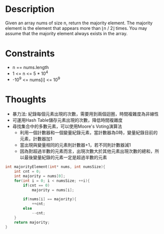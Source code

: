 # Description

Given an array nums of size n, return the majority element.
The majority element is the element that appears more than ⌊n / 2⌋ times. You may assume that the majority element always exists in the array.

# Constraints

- n == nums.length
- 1 <= n <= 5 * 10<sup>4</sup>
- -10<sup>9</sup> <= nums[i] <= 10<sup>9</sup>

# Thoughts

- 暴力法: 紀錄每個元素出現的次數，需要用到兩個迴圈，時間複雜度為非線性
- 可運用Hash Table儲存元素出現的次數，降低時間複雜度
- 尋找集合中的多數元素，可以使用Moore's Voting演算法
	- 利用一個計數器和一個變量紀錄元素，當計數器為0時，變量紀錄目前的元素，計數器加1
	- 當出現與變量相同的元素則計數器+1，若不同則計數器減1
	- 因為對超過半數的元素而言，出現次數大於其他元素出現次數的總和，所以最後變量紀錄的元素一定是超過半數的元素

```c
int majorityElement(int* nums, int numsSize){
	int cnt = 0;
	int majority = nums[0];
	for(int i = 0; i < numsSize; ++i){
		if(cnt == 0)
			majority = nums[i];
		
		if(nums[i] == majority){
			++cnt;
		else
			--cnt;
	}
	return majority;
}
```
